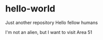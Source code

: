 # hello-world
Just another repository
Hello fellow humans

I'm not an alien, but I want to visit Area 51
